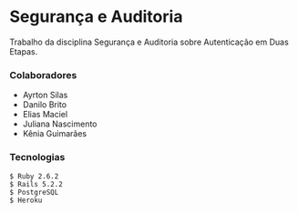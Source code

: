 # Segurança e Auditoria
Trabalho da disciplina Segurança e Auditoria sobre Autenticação em Duas Etapas.

### Colaboradores
  - Ayrton Silas
  - Danilo Brito
  - Elias Maciel
  - Juliana Nascimento 
  - Kênia Guimarães

### Tecnologias 
    $ Ruby 2.6.2
    $ Rails 5.2.2
    $ PostgreSQL
    $ Heroku

